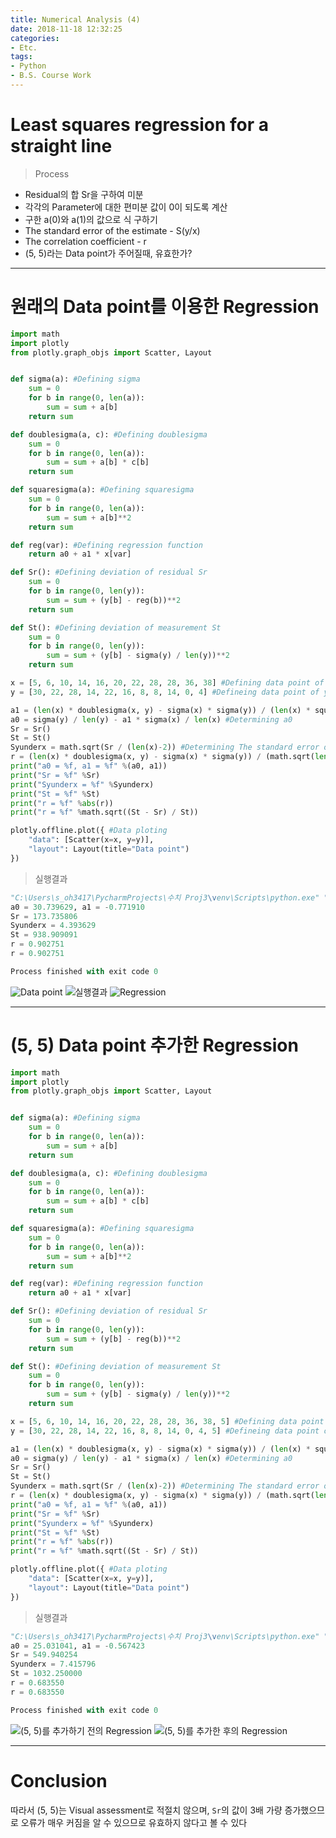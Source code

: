 ```yaml
---
title: Numerical Analysis (4)
date: 2018-11-18 12:32:25
categories:
- Etc.
tags:
- Python
- B.S. Course Work
---
```

# Least squares regression for a straight line

> Process
+ Residual의 합 Sr을 구하여 미분
+ 각각의 Parameter에 대한 편미분 값이 0이 되도록 계산
+ 구한 a(0)와 a(1)의 값으로 식 구하기
+ The standard error of the estimate - S(y/x)
+ The correlation coefficient - r
+ (5, 5)라는 Data point가 주어질때, 유효한가?

<!-- more -->
***
# 원래의 Data point를 이용한 Regression

~~~Python
import math
import plotly
from plotly.graph_objs import Scatter, Layout


def sigma(a): #Defining sigma
    sum = 0
    for b in range(0, len(a)):
        sum = sum + a[b]
    return sum

def doublesigma(a, c): #Defining doublesigma
    sum = 0
    for b in range(0, len(a)):
        sum = sum + a[b] * c[b]
    return sum

def squaresigma(a): #Defining squaresigma
    sum = 0
    for b in range(0, len(a)):
        sum = sum + a[b]**2
    return sum

def reg(var): #Defining regression function
    return a0 + a1 * x[var]

def Sr(): #Defining deviation of residual Sr
    sum = 0
    for b in range(0, len(y)):
        sum = sum + (y[b] - reg(b))**2
    return sum

def St(): #Defining deviation of measurement St
    sum = 0
    for b in range(0, len(y)):
        sum = sum + (y[b] - sigma(y) / len(y))**2
    return sum

x = [5, 6, 10, 14, 16, 20, 22, 28, 28, 36, 38] #Defining data point of x
y = [30, 22, 28, 14, 22, 16, 8, 8, 14, 0, 4] #Defineing data point of y

a1 = (len(x) * doublesigma(x, y) - sigma(x) * sigma(y)) / (len(x) * squaresigma(x) - sigma(x)**2) #Determining a1
a0 = sigma(y) / len(y) - a1 * sigma(x) / len(x) #Determining a0
Sr = Sr()
St = St()
Syunderx = math.sqrt(Sr / (len(x)-2)) #Determining The standard error of the estimate S(y/x)
r = (len(x) * doublesigma(x, y) - sigma(x) * sigma(y)) / (math.sqrt(len(x) * squaresigma(x) - sigma(x)**2) * math.sqrt(len(y) * squaresigma(y) - sigma(y)**2)) #Determining The correlation coefficient r
print("a0 = %f, a1 = %f" %(a0, a1))
print("Sr = %f" %Sr)
print("Syunderx = %f" %Syunderx)
print("St = %f" %St)
print("r = %f" %abs(r))
print("r = %f" %math.sqrt((St - Sr) / St))

plotly.offline.plot({ #Data ploting
    "data": [Scatter(x=x, y=y)],
    "layout": Layout(title="Data point")
})
~~~
> 실행결과

~~~Python
"C:\Users\s_oh3417\PycharmProjects\수치 Proj3\venv\Scripts\python.exe" "C:/Users/s_oh3417/PycharmProjects/수치 Proj3/Main.py"
a0 = 30.739629, a1 = -0.771910
Sr = 173.735806
Syunderx = 4.393629
St = 938.909091
r = 0.902751
r = 0.902751

Process finished with exit code 0
~~~
![Data point](https://user-images.githubusercontent.com/42334717/48669574-dfd22a80-eb4a-11e8-86b9-144604fd4f9f.png)
![실행결과](https://user-images.githubusercontent.com/42334717/48669580-f11b3700-eb4a-11e8-88ae-35c47aee9707.png)
![Regression](https://user-images.githubusercontent.com/42334717/48674789-79252f00-eb93-11e8-9291-3b69dfbcc9d7.png)
***
# (5, 5) Data point 추가한 Regression

~~~Python
import math
import plotly
from plotly.graph_objs import Scatter, Layout


def sigma(a): #Defining sigma
    sum = 0
    for b in range(0, len(a)):
        sum = sum + a[b]
    return sum

def doublesigma(a, c): #Defining doublesigma
    sum = 0
    for b in range(0, len(a)):
        sum = sum + a[b] * c[b]
    return sum

def squaresigma(a): #Defining squaresigma
    sum = 0
    for b in range(0, len(a)):
        sum = sum + a[b]**2
    return sum

def reg(var): #Defining regression function
    return a0 + a1 * x[var]

def Sr(): #Defining deviation of residual Sr
    sum = 0
    for b in range(0, len(y)):
        sum = sum + (y[b] - reg(b))**2
    return sum

def St(): #Defining deviation of measurement St
    sum = 0
    for b in range(0, len(y)):
        sum = sum + (y[b] - sigma(y) / len(y))**2
    return sum

x = [5, 6, 10, 14, 16, 20, 22, 28, 28, 36, 38, 5] #Defining data point of x
y = [30, 22, 28, 14, 22, 16, 8, 8, 14, 0, 4, 5] #Defineing data point of y

a1 = (len(x) * doublesigma(x, y) - sigma(x) * sigma(y)) / (len(x) * squaresigma(x) - sigma(x)**2) #Determining a1
a0 = sigma(y) / len(y) - a1 * sigma(x) / len(x) #Determining a0
Sr = Sr()
St = St()
Syunderx = math.sqrt(Sr / (len(x)-2)) #Determining The standard error of the estimate S(y/x)
r = (len(x) * doublesigma(x, y) - sigma(x) * sigma(y)) / (math.sqrt(len(x) * squaresigma(x) - sigma(x)**2) * math.sqrt(len(y) * squaresigma(y) - sigma(y)**2)) #Determining The correlation coefficient r
print("a0 = %f, a1 = %f" %(a0, a1))
print("Sr = %f" %Sr)
print("Syunderx = %f" %Syunderx)
print("St = %f" %St)
print("r = %f" %abs(r))
print("r = %f" %math.sqrt((St - Sr) / St))

plotly.offline.plot({ #Data ploting
    "data": [Scatter(x=x, y=y)],
    "layout": Layout(title="Data point")
})
~~~
> 실행결과

~~~Python
"C:\Users\s_oh3417\PycharmProjects\수치 Proj3\venv\Scripts\python.exe" "C:/Users/s_oh3417/PycharmProjects/수치 Proj3-1/Main.py"
a0 = 25.031041, a1 = -0.567423
Sr = 549.940254
Syunderx = 7.415796
St = 1032.250000
r = 0.683550
r = 0.683550

Process finished with exit code 0
~~~
![(5, 5)를 추가하기 전의 Regression](https://user-images.githubusercontent.com/42334717/48674790-7a565c00-eb93-11e8-9903-c2d6bb300f5f.png)
![(5, 5)를 추가한 후의 Regression](https://user-images.githubusercontent.com/42334717/48674792-7aeef280-eb93-11e8-81cb-10353bac5a88.png)
***
# Conclusion

따라서 (5, 5)는 Visual assessment로 적절치 않으며, `Sr`의 값이 3배 가량 증가했으므로 오류가 매우 커짐을 알 수 있으므로 유효하지 않다고 볼 수 있다


